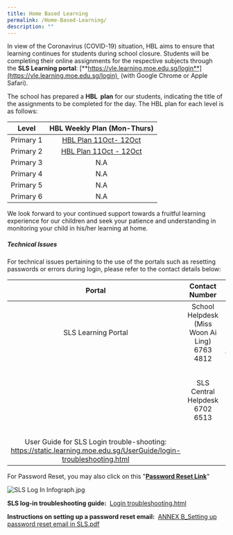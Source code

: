 ```yaml
---
title: Home Based Learning
permalink: /Home-Based-Learning/
description: ""
---
```

In view of the Coronavirus (COVID-19) situation, HBL aims to ensure that learning continues for students during school closure. Students will be completing their online assignments for the respective subjects through the **SLS Learning portal**: [**https://vle.learning.moe.edu.sg/login**](https://vle.learning.moe.edu.sg/login)  (with Google Chrome or Apple Safari).   

  

The school has prepared a **HBL  plan** for our students, indicating the title of the assignments to be completed for the day. The HBL plan for each level is as follows:

  

|   Level   | HBL Weekly Plan (Mon-Thurs) |
|:---------:|:---------------------------:|
| Primary 1 |    [ HBL Plan 11Oct- 12Oct](/files/Our%20Curriculum/Departments/ICT/Home%20Based%20Learning/P1%20HBL%20Plan_11%20Oct%20to%2012%20Oct_Final.pdf)    |
| Primary 2 |    [HBL Plan 11Oct - 12Oct](/files/Our%20Curriculum/Departments/ICT/Home%20Based%20Learning/P2%20HBL%20Plan_11%20Oct%20to%2012%20Oct_Final.pdf)   |
| Primary 3 |             N.A             |
| Primary 4 |             N.A             |
| Primary 5 |             N.A             |
| Primary 6 |              N.A            |

  

  

We look forward to your continued support towards a fruitful learning experience for our children and seek your patience and understanding in monitoring your child in his/her learning at home.   

  

  

##### **Technical Issues**


For technical issues pertaining to the use of the portals such as resetting passwords or errors during login, please refer to the contact details below:  

  

|                                                        Portal                                                       |                 Contact Number                 |                                                                                     Operating Hours                                                                                    |
|:-:|:-:|:--:|
|                                                 SLS Learning Portal                                                 | School Helpdesk (Miss Woon Ai Ling)  6763 4812 |                                     Mondays to Fridays: 8am to 4pm  Closed on Saturdays, Sunday and Public Holidays  Email: woon_ai_ling@moe.edu.sg                                    |
|                                                                                                                     |         SLS Central Helpdesk  6702 6513        | Mondays to Fridays: 4:00 pm ― 9:00 pm (School Days) 9:00 am ― 9:00 pm (School Holidays)  Saturdays: 9am - 3pm  *Closed on Sundays and Public Holidays  Email: helpdesk@sls.ufinity.com |
| User Guide for SLS Login trouble-shooting: https://static.learning.moe.edu.sg/UserGuide/login-troubleshooting.html  |                                                |                                                                                                                                                                                        |

  

For Password Reset, you may also click on this "[**Password Reset Link**](http://go.gov.sg/passwordresetform)"

  

![SLS Log In Infograph.jpg](https://kranjipri-moe-edu-sg-admin.cwp.sg/qql/slot/u536/SLS%20Log%20In%20Infograph.jpg)

  
**SLS log-in troubleshooting guide:**  [Login troubleshooting.html](https://static.learning.moe.edu.sg/UserGuide/login-troubleshooting.html)  
  
**Instructions on setting up a password reset email:**  [ANNEX B\_Setting up password reset email in SLS.pdf](https://kranjipri-moe-edu-sg-admin.cwp.sg/qql/slot/u1370/ANNEX%20B_Setting%20up%20password%20reset%20email%20in%20SLS.pdf)